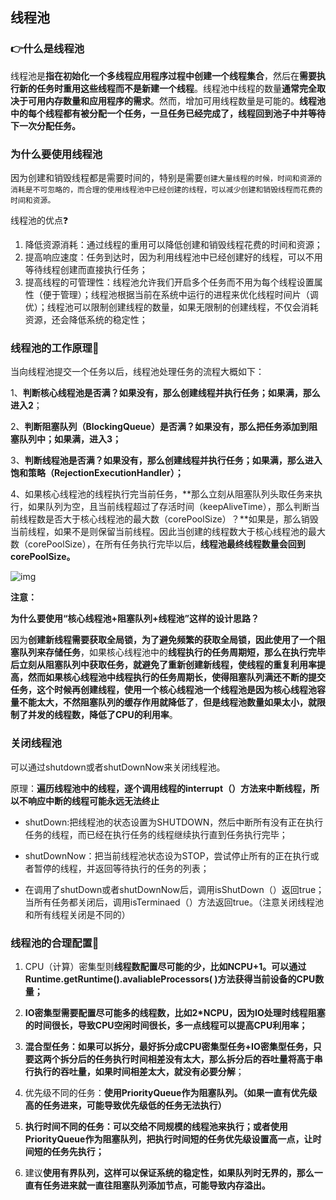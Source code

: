 ## 线程池

### 👉什么是线程池

线程池是**指在初始化一个多线程应用程序过程中创建一个线程集合**，然后在**需要执行新的任务时重用这些线程而不是新建一个线程**。线程池中线程的数量**通常完全取决于可用内存数量和应用程序的需求**。然而，增加可用线程数量是可能的。**线程池中的每个线程都有被分配一个任务，一旦任务已经完成了，线程回到池子中并等待下一次分配任务。**

### 为什么要使用线程池

因为创建和销毁线程都是需要时间的，特别是需要`创建大量线程的时候，时间和资源的消耗是不可忽略的，而合理的使用线程池中已经创建的线程，可以减少创建和销毁线程而花费的时间和资源。`

线程池的优点❓

1. 降低资源消耗：通过线程的重用可以降低创建和销毁线程花费的时间和资源；
2. 提高响应速度：任务到达时，因为利用线程池中已经创建好的线程，可以不用等待线程创建而直接执行任务；
3. 提高线程的可管理性：线程池允许我们开启多个任务而不用为每个线程设置属性（便于管理）；线程池根据当前在系统中运行的进程来优化线程时间片（调优）；线程池可以限制创建线程的数量，如果无限制的创建线程，不仅会消耗资源，还会降低系统的稳定性；


### **线程池的工作原理**🎯

当向线程池提交一个任务以后，线程池处理任务的流程大概如下：

1、**判断核心线程池是否满？如果没有，那么创建线程并执行任务；如果满，那么进入2**；

2、**判断阻塞队列（BlockingQueue）是否满？如果没有，那么把任务添加到阻塞队列中；如果满，进入3；**

3、**判断线程池是否满？如果没有，那么创建线程并执行任务；如果满，那么进入饱和策略（RejectionExecutionHandler）；**

4、如果核心线程池的线程执行完当前任务，**那么立刻从阻塞队列头取任务来执行，如果队列为空，且当前线程超过了存活时间（keepAliveTime），那么判断当前线程数是否大于核心线程池的最大数（corePoolSize）？**如果是，那么销毁当前线程，如果不是则保留当前线程。因此当创建的线程数大于核心线程池的最大数（corePoolSize），在所有任务执行完毕以后，**线程池最终线程数量会回到corePoolSize。**

![img](https://blog-img-qrx.oss-cn-beijing.aliyuncs.com/img/2018031820452092)

**注意：**

**为什么要使用“核心线程池+阻塞队列+线程池”这样的设计思路？**

因为**创建新线程需要获取全局锁，为了避免频繁的获取全局锁，因此使用了一个阻塞队列来存储任务**，如果核心线程池中的**线程执行的任务周期短，那么在执行完毕后立刻从阻塞队列中获取任务，就避免了重新创建新线程，使线程的重复利用率提高，然而如果核心线程池中线程执行的任务周期长，使得阻塞队列满还不断的提交任务，这个时候再创建线程，使用一个核心线程池一个线程池是因为核心线程池容量不能太大，不然阻塞队列的缓存作用就降低了**，**但是线程池数量如果太小，就限制了并发的线程数，降低了CPU的利用率**。

### 关闭线程池

可以通过shutdown或者shutDownNow来关闭线程池。

原理：**遍历线程池中的线程，逐个调用线程的interrupt（）方法来中断线程，所以不响应中断的线程可能永远无法终止**

- shutDown:把线程池的状态设置为SHUTDOWN，然后中断所有没有正在执行任务的线程，而已经在执行任务的线程继续执行直到任务执行完毕；

- shutDownNow：把当前线程池状态设为STOP，尝试停止所有的正在执行或者暂停的线程，并返回等待执行的任务的列表；

- 在调用了shutDown或者shutDownNow后，调用isShutDown（）返回true；当所有任务都关闭后，调用isTerminaed（）方法返回true。（注意关闭线程池和所有线程关闭是不同的）

### 线程池的合理配置📝

1. CPU（计算）密集型则**线程数配置尽可能的少，比如NCPU+1。可以通过Runtime.getRuntime().avaliableProcessors(  )方法获得当前设备的CPU数量；**

2. **IO密集型需要配置尽可能多的线程数，比如2*NCPU，因为IO处理时线程阻塞的时间很长，导致CPU空闲时间很长，多一点线程可以提高CPU利用率；**
3. **混合型任务：如果可以拆分，最好拆分成CPU密集型任务+IO密集型任务，只要这两个拆分后的任务执行时间相差没有太大，那么拆分后的吞吐量将高于串行执行的吞吐量，如果时间相差太大，就没有必要分解**；
4. 优先级不同的任务：**使用PriorityQueue作为阻塞队列。（如果一直有优先级高的任务进来，可能导致优先级低的任务无法执行）**

5. **执行时间不同的任务：可以交给不同规模的线程池来执行；或者使用PriorityQueue作为阻塞队列，把执行时间短的任务优先级设置高一点，让时间短的任务先执行；**
6. 建议**使用有界队列，这样可以保证系统的稳定性，如果队列时无界的，那么一直有任务进来就一直往阻塞队列添加节点，可能导致内存溢出。**